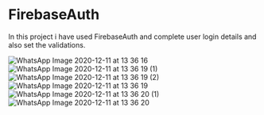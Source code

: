 # FirebaseAuth
In this project i have used FirebaseAuth and complete user login details and also set the validations.

![WhatsApp Image 2020-12-11 at 13 36 16](https://user-images.githubusercontent.com/45679427/101881868-0f817e80-3bbb-11eb-9b0d-81675c40ddc4.jpeg)   ![WhatsApp Image 2020-12-11 at 13 36 19 (1)](https://user-images.githubusercontent.com/45679427/101881907-2031f480-3bbb-11eb-9d32-1b7fab6e9c65.jpeg)   ![WhatsApp Image 2020-12-11 at 13 36 19 (2)](https://user-images.githubusercontent.com/45679427/101885767-9127db00-3bc0-11eb-9dad-30ded18d0451.jpeg)
![WhatsApp Image 2020-12-11 at 13 36 19](https://user-images.githubusercontent.com/45679427/101882029-4a83b200-3bbb-11eb-99a2-8399cf5a9ac1.jpeg)   ![WhatsApp Image 2020-12-11 at 13 36 20 (1)](https://user-images.githubusercontent.com/45679427/101882038-4f486600-3bbb-11eb-9bb9-c3b3bedbc5a5.jpeg)     ![WhatsApp Image 2020-12-11 at 13 36 20](https://user-images.githubusercontent.com/45679427/101885610-5a51c500-3bc0-11eb-8140-f0b1b8fdd0b2.jpeg)





